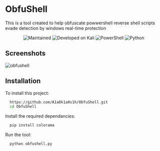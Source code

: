 
# ObfuShell

This is a tool created to help obfuscate powwershell reverse shell scripts evade detection by windows real-time protection 

<p align="center">
  <img src="https://camo.githubusercontent.com/c91c68349c3b4f6c3d00e6046bfd6785787b757618934d11ff2c585275d9a1fd/68747470733a2f2f696d672e736869656c64732e696f2f62616467652f4d61696e7461696e65642533462d5965732d393663343066" alt="Maintained">
  <img src="https://img.shields.io/badge/Developed%20on-Kali%20Linux-blueviolet" alt="Developed on Kali">
  <img src="https://img.shields.io/badge/PowerShell-v3.0+-blue" alt="PowerShell">
  <img src="https://img.shields.io/badge/Python-v3.8+-blue" alt="Python">
</p>


## Screenshots

![obfushell](https://github.com/user-attachments/assets/68614949-940d-4b92-8a4f-66ee8cfb8ae9)

## Installation

To install this project:

```bash
  https://github.com/A1a0k1a0s1h/ObfuShell.git
  cd ObfuShell
```
Install the required dependancies:

```bash
  pip install colorama
```
Run the tool:

```bash
  python obfushell.py
```

